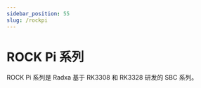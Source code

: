 ```yaml
---
sidebar_position: 55
slug: /rockpi
---
```


# ROCK Pi 系列

ROCK Pi 系列是 Radxa 基于 RK3308 和 RK3328 研发的 SBC 系列。
